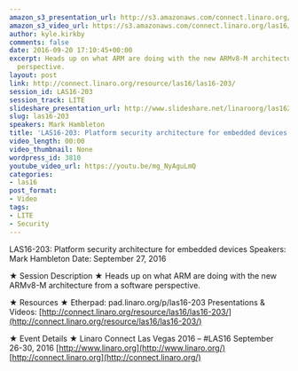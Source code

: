 ```yaml
---
amazon_s3_presentation_url: http://s3.amazonaws.com/connect.linaro.org/las16/Presentations/Tuesday/LAS16-203%20Platform%20security%20architecture%20for%20embedded%20devices%201.3.pptx
amazon_s3_video_url: https://s3.amazonaws.com/connect.linaro.org/las16/Videos/Tuesday/LAS16-203%20Platform%20security%20architecture%20for%20embedded%20devices.mp4
author: kyle.kirkby
comments: false
date: 2016-09-20 17:10:45+00:00
excerpt: Heads up on what ARM are doing with the new ARMv8-M architecture from a software
  perspective.
layout: post
link: http://connect.linaro.org/resource/las16/las16-203/
session_id: LAS16-203
session_track: LITE
slideshare_presentation_url: http://www.slideshare.net/linaroorg/las16203-platform-security-architecture-for-embedded-devices
slug: las16-203
speakers: Mark Hambleton
title: 'LAS16-203: Platform security architecture for embedded devices'
video_length: 00:00
video_thumbnail: None
wordpress_id: 3810
youtube_video_url: https://youtu.be/mg_NyAguLmQ
categories:
- las16
post_format:
- Video
tags:
- LITE
- Security
---
```


LAS16-203: Platform security architecture for embedded devices
Speakers: Mark Hambleton
Date: September 27, 2016

★ Session Description ★
Heads up on what ARM are doing with the new ARMv8-M architecture from a software perspective.

★ Resources ★
Etherpad: pad.linaro.org/p/las16-203
Presentations & Videos: [http://connect.linaro.org/resource/las16/las16-203/](http://connect.linaro.org/resource/las16/las16-203/)

★ Event Details ★
Linaro Connect Las Vegas 2016 – #LAS16
September 26-30, 2016
[http://www.linaro.org](http://www.linaro.org/)
[http://connect.linaro.org](http://connect.linaro.org/)
